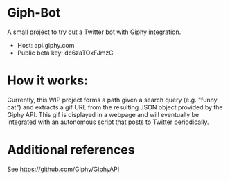 # Giph-Bot
A small project to try out a Twitter bot with Giphy integration.
 * Host: api.giphy.com
 * Public beta key: dc6zaTOxFJmzC

# How it works:
Currently, this WIP project forms a path given a search query (e.g. "funny cat") and extracts a gif URL from the resulting JSON object provided by the Giphy API. This gif is displayed in a webpage and will eventually be integrated with an autonomous script that posts to Twitter periodically.

# Additional references
See https://github.com/Giphy/GiphyAPI

